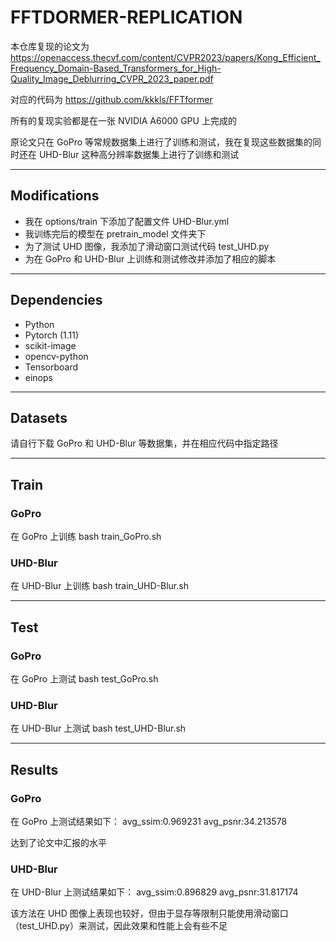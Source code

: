 # FFTDORMER-REPLICATION
本仓库复现的论文为 https://openaccess.thecvf.com/content/CVPR2023/papers/Kong_Efficient_Frequency_Domain-Based_Transformers_for_High-Quality_Image_Deblurring_CVPR_2023_paper.pdf

对应的代码为 https://github.com/kkkls/FFTformer

所有的复现实验都是在一张 NVIDIA A6000 GPU 上完成的

原论文只在 GoPro 等常规数据集上进行了训练和测试，我在复现这些数据集的同时还在 UHD-Blur 这种高分辨率数据集上进行了训练和测试

---

## Modifications

- 我在 options/train 下添加了配置文件 UHD-Blur.yml
- 我训练完后的模型在 pretrain_model 文件夹下
- 为了测试 UHD 图像，我添加了滑动窗口测试代码 test_UHD.py   
- 为在 GoPro 和 UHD-Blur 上训练和测试修改并添加了相应的脚本

---

## Dependencies

- Python
- Pytorch (1.11)
- scikit-image
- opencv-python
- Tensorboard
- einops

---

## Datasets
请自行下载 GoPro 和 UHD-Blur 等数据集，并在相应代码中指定路径

---

## Train

### GoPro
在 GoPro 上训练 
bash train_GoPro.sh

### UHD-Blur
在 UHD-Blur 上训练 
bash train_UHD-Blur.sh

---

## Test

### GoPro
在 GoPro 上测试 
bash test_GoPro.sh

### UHD-Blur
在 UHD-Blur 上测试
bash test_UHD-Blur.sh

---

## Results

### GoPro
在 GoPro 上测试结果如下：
avg_ssim:0.969231
avg_psnr:34.213578

达到了论文中汇报的水平

### UHD-Blur
在 UHD-Blur 上测试结果如下：
avg_ssim:0.896829
avg_psnr:31.817174

该方法在 UHD 图像上表现也较好，但由于显存等限制只能使用滑动窗口（test_UHD.py）来测试，因此效果和性能上会有些不足


